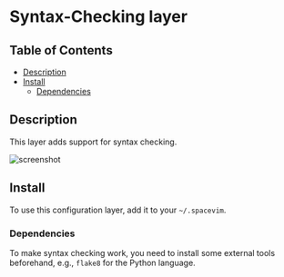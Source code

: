 # Syntax-Checking layer

## Table of Contents

<!-- vim-markdown-toc GFM -->
* [Description](#description)
* [Install](#install)
    * [Dependencies](#dependencies)

<!-- vim-markdown-toc -->

## Description

This layer adds support for syntax checking.

![screenshot](https://raw.githubusercontent.com/liuchengxu/img/master/cSpaceVim/layers/ALE.png)

## Install

To use this configuration layer, add it to your `~/.spacevim`.

### Dependencies

To make syntax checking work, you need to install some external tools beforehand, e.g., `flake8` for the Python language.
